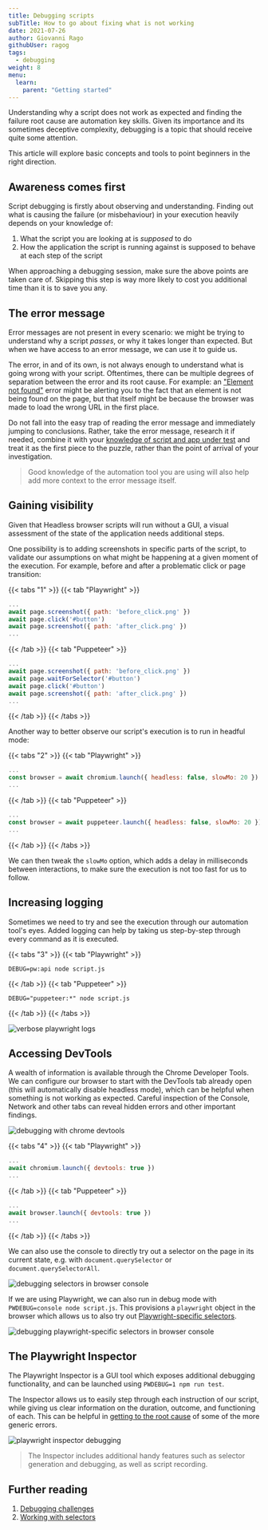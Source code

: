 ```yaml
---
title: Debugging scripts
subTitle: How to go about fixing what is not working
date: 2021-07-26
author: Giovanni Rago
githubUser: ragog
tags:
  - debugging
weight: 8
menu:
  learn:
    parent: "Getting started"
---
```


Understanding why a script does not work as expected and finding the failure root cause are automation key skills. Given its importance and its sometimes deceptive complexity, debugging is a topic that should receive quite some attention.

This article will explore basic concepts and tools to point beginners in the right direction.

<!-- more -->

## Awareness comes first

Script debugging is firstly about observing and understanding. Finding out what is causing the failure (or misbehaviour) in your execution heavily depends on your knowledge of:

1. What the script you are looking at is _supposed_ to do
2. How the application the script is running against is supposed to behave at each step of the script

When approaching a debugging session, make sure the above points are taken care of. Skipping this step is way more likely to cost you additional time than it is to save you any.

## The error message

Error messages are not present in every scenario: we might be trying to understand why a script _passes_, or why it takes longer than expected. But when we have access to an error message, we can use it to guide us.

The error, in and of its own, is not always enough to understand what is going wrong with your script. Oftentimes, there can be multiple degrees of separation between the error and its root cause. For example: an ["Element not found"](/learn/headless/error-element-not-found) error might be alerting you to the fact that an element is not being found on the page, but that itself might be because the browser was made to load the wrong URL in the first place.

Do not fall into the easy trap of reading the error message and immediately jumping to conclusions. Rather, take the error message, research it if needed, combine it with your [knowledge of script and app under test](#awareness-comes-first) and treat it as the first piece to the puzzle, rather than the point of arrival of your investigation.

> Good knowledge of the automation tool you are using will also help add more context to the error message itself.

## Gaining visibility

Given that Headless browser scripts will run without a GUI, a visual assessment of the state of the application needs additional steps.

One possibility is to adding screenshots in specific parts of the script, to validate our assumptions on what might be happening at a given moment of the execution. For example, before and after a problematic click or page transition:

{{< tabs "1" >}}
{{< tab "Playwright" >}}
```js
...
await page.screenshot({ path: 'before_click.png' })
await page.click('#button')
await page.screenshot({ path: 'after_click.png' })
...
```
{{< /tab >}}
{{< tab "Puppeteer" >}}
```js
...
await page.screenshot({ path: 'before_click.png' })
await page.waitForSelector('#button')
await page.click('#button')
await page.screenshot({ path: 'after_click.png' })
...
```
{{< /tab >}}
{{< /tabs >}}

Another way to better observe our script's execution is to run in headful mode:

{{< tabs "2" >}}
{{< tab "Playwright" >}}
```js
...
const browser = await chromium.launch({ headless: false, slowMo: 20 })
...
```
{{< /tab >}}
{{< tab "Puppeteer" >}}
```js
...
const browser = await puppeteer.launch({ headless: false, slowMo: 20 })
...
```
{{< /tab >}}
{{< /tabs >}}

We can then tweak the `slowMo` option, which adds a delay in milliseconds between interactions, to make sure the execution is not too fast for us to follow.

## Increasing logging

Sometimes we need to try and see the execution through our automation tool's eyes. Added logging can help by taking us step-by-step through every command as it is executed.

{{< tabs "3" >}}
{{< tab "Playwright" >}}
```shell
DEBUG=pw:api node script.js
```
{{< /tab >}}
{{< tab "Puppeteer" >}}
```shell
DEBUG="puppeteer:*" node script.js
```
{{< /tab >}}
{{< /tabs >}}

![verbose playwright logs](/samples/images/debugging-logging.png)

## Accessing DevTools

A wealth of information is available through the Chrome Developer Tools. We can configure our browser to start with the DevTools tab already open (this will automatically disable headless mode), which can be helpful when something is not working as expected. Careful inspection of the Console, Network and other tabs can reveal hidden errors and other important findings.

![debugging with chrome devtools](/samples/images/debugging-devtools.png)

{{< tabs "4" >}}
{{< tab "Playwright" >}}
```js
...
await chromium.launch({ devtools: true })
...
```
{{< /tab >}}
{{< tab "Puppeteer" >}}
```js
...
await browser.launch({ devtools: true })
...
```
{{< /tab >}}
{{< /tabs >}}

We can also use the console to directly try out a selector on the page in its current state, e.g. with `document.querySelector` or `document.querySelectorAll`.

![debugging selectors in browser console](/samples/images/debugging-console.png)

If we are using Playwright, we can also run in debug mode with `PWDEBUG=console node script.js`. This provisions a `playwright` object in the browser which allows us to also try out [Playwright-specific selectors](https://playwright.dev/docs/selectors).

![debugging playwright-specific selectors in browser console](/samples/images/debugging-selectors.png)

## The Playwright Inspector

The Playwright Inspector is a GUI tool which exposes additional debugging functionality, and can be launched using `PWDEBUG=1 npm run test`.

The Inspector allows us to easily step through each instruction of our script, while giving us clear information on the duration, outcome, and functioning of each. This can be helpful in [getting to the root cause](/learn/headless/debugging-challenges) of some of the more generic errors.

![playwright inspector debugging](/samples/images/debugging-inspector.png)

> The Inspector includes additional handy features such as selector generation and debugging, as well as script recording.

## Further reading

1. [Debugging challenges](/learn/headless/debugging-challenges)
2. [Working with selectors](/learn/headless/basics-selectors)

